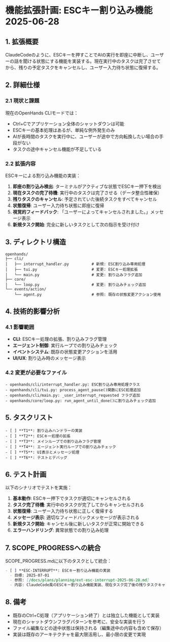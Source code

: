 # 機能拡張計画: ESCキー割り込み機能 2025-06-28

## 1. 拡張概要

ClaudeCodeのように、ESCキーを押すことでAIの実行を即座に中断し、ユーザーの話を聞ける状態にする機能を実装する。現在実行中のタスクは完了させてから、残りの予定タスクをキャンセルし、ユーザー入力待ち状態に復帰する。

## 2. 詳細仕様

### 2.1 現状と課題

現在のOpenHands CLIモードでは：
- Ctrl+Cでアプリケーション全体のシャットダウンは可能
- ESCキーの基本処理はあるが、単純な例外発生のみ
- AIが長時間のタスクを実行中に、ユーザーが途中で方向転換したい場合の手段がない
- タスクの途中キャンセル機能が不足している

### 2.2 拡張内容

ESCキーによる割り込み機能の実装：
1. **即座の割り込み検出**: ターミナルがアクティブな状態でESCキー押下を検出
2. **現在タスクの完了待機**: 実行中のタスクは完了させる（データ整合性確保）
3. **残りタスクのキャンセル**: 予定されていた後続タスクをすべてキャンセル
4. **状態復帰**: ユーザー入力待ち状態に即座に復帰
5. **視覚的フィードバック**: 「ユーザーによってキャンセルされました。」メッセージ表示
6. **新規タスク開始**: 完全に新しいタスクとして次の指示を受け付け

## 3. ディレクトリ構造

```
openhands/
├── cli/
│   ├── interrupt_handler.py          # 新規: ESC割り込み専用処理
│   ├── tui.py                        # 変更: ESCキー処理拡張
│   └── main.py                       # 変更: 割り込みフラグ追加
├── core/
│   └── loop.py                       # 変更: 割り込みチェック追加
└── events/action/
    └── agent.py                      # 参照: 既存の状態変更アクション使用
```

## 4. 技術的影響分析

### 4.1 影響範囲

- **CLI**: ESCキー処理の拡張、割り込みフラグ管理
- **エージェント制御**: 実行ループでの割り込みチェック
- **イベントシステム**: 既存の状態変更アクションを活用
- **UI/UX**: 割り込み時のメッセージ表示

### 4.2 変更が必要なファイル

```
- openhands/cli/interrupt_handler.py: ESC割り込み専用処理クラス
- openhands/cli/tui.py: process_agent_pause()関数にESC処理追加
- openhands/cli/main.py: _user_interrupt_requested フラグ追加
- openhands/core/loop.py: run_agent_until_done()に割り込みチェック追加
```

## 5. タスクリスト

```
- [ ] **T1**: 割り込みハンドラーの実装
- [ ] **T2**: ESCキー処理の拡張
- [ ] **T3**: メインループでの割り込みフラグ管理
- [ ] **T4**: エージェント実行ループでの割り込みチェック
- [ ] **T5**: UI表示とメッセージ処理
- [ ] **T6**: テストとデバッグ
```

## 6. テスト計画

以下のシナリオでテストを実施：
1. **基本動作**: ESCキー押下でタスクが適切にキャンセルされる
2. **タスク完了待機**: 実行中のタスクが完了してからキャンセルされる
3. **状態復帰**: ユーザー入力待ち状態に正しく復帰する
4. **メッセージ表示**: 適切なフィードバックメッセージが表示される
5. **新規タスク開始**: キャンセル後に新しいタスクが正常に開始できる
6. **エラーハンドリング**: 異常状態での割り込み処理

## 7. SCOPE_PROGRESSへの統合

SCOPE_PROGRESS.mdに以下のタスクとして統合：

```markdown
- [ ] **ESC-INTERRUPT**: ESCキー割り込み機能の実装
  - 目標: 2025-07-01
  - 参照: [/docs/plans/planning/ext-esc-interrupt-2025-06-28.md]
  - 内容: ClaudeCode風のESCキー割り込み機能実装、現在タスク完了後の残りタスクキャンセル
```

## 8. 備考

- 既存のCtrl+C処理（アプリケーション終了）とは独立した機能として実装
- 現在のシャットダウンフラグパターンを参考に、安全な実装を行う
- ファイル編集などの途中状態は保持される（編集途中の内容も含めて保存）
- 実装は既存のアーキテクチャを最大限活用し、最小限の変更で実現